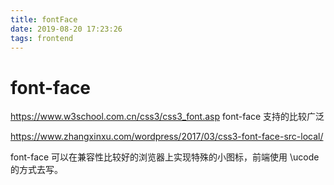 ```yaml
---
title: fontFace
date: 2019-08-20 17:23:26
tags: frontend
---
```


# font-face 

https://www.w3school.com.cn/css3/css3_font.asp
font-face 支持的比较广泛

https://www.zhangxinxu.com/wordpress/2017/03/css3-font-face-src-local/

font-face 可以在兼容性比较好的浏览器上实现特殊的小图标，前端使用 \ucode 的方式去写。